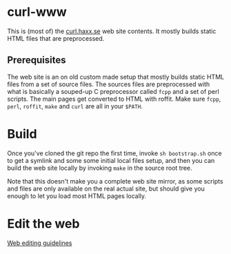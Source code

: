 # curl-www

This is (most of) the [curl.haxx.se](https://curl.haxx.se/) web site contents. It mostly builds static
HTML files that are preprocessed.

## Prerequisites

The web site is an on old custom made setup that mostly builds static HTML
files from a set of source files. The sources files are preprocessed with what
is basically a souped-up C preprocessor called `fcpp` and a set of perl
scripts. The main pages get converted to HTML with roffit. Make sure `fcpp`,
`perl`, `roffit`, `make` and `curl` are all in your `$PATH`.

# Build

Once you've cloned the git repo the first time, invoke `sh bootstrap.sh` once
to get a symlink and some some initial local files setup, and then you can
build the web site locally by invoking `make` in the source root tree.

Note that this doesn't make you a complete web site mirror, as some scripts
and files are only available on the real actual site, but should give you
enough to let you load most HTML pages locally.

# Edit the web

[Web editing guidelines](https://curl.haxx.se/web-editing.html)
